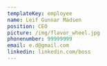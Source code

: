 ```yaml
---
templateKey: employee
name: Leif Gunnar Madsen
position: CEO
picture: /img/flavor_wheel.jpg
phonenumber: 99999999
email: e.d@gmail.com
linkedin: linkedin.com/boss
---
```


